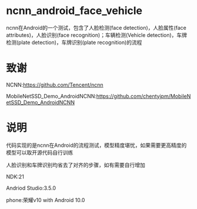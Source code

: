 # ncnn_android_face_vehicle
ncnn在Android的一个测试，包含了人脸检测(face detection)，人脸属性(face attributes)，人脸识别(face recognition)；车辆检测(Vehicle detection)，车牌检测(plate detection)，车牌识别(plate recognition)的流程

# 致谢
NCNN:https://github.com/Tencent/ncnn

MobileNetSSD_Demo_AndroidNCNN:https://github.com/chentyjpm/MobileNetSSD_Demo_AndroidNCNN

# 说明
代码实现的是ncnn在Android的流程测试，模型精度堪忧，如果需要更高精度的模型可以取开源代码自行训练

人脸识别和车牌识别均省去了对齐的步骤，如有需要自行增加

NDK:21

Andriod Studio:3.5.0

phone:荣耀v10 with Android 10.0
